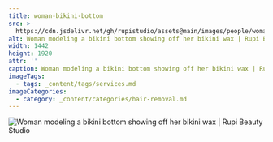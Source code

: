 ```yaml
---
title: woman-bikini-bottom
src: >-
  https://cdn.jsdelivr.net/gh/rupistudio/assets@main/images/people/woman-bikini-bottom.webp
alt: Woman modeling a bikini bottom showing off her bikini wax | Rupi Beauty Studio
width: 1442
height: 1920
attr: ''
caption: Woman modeling a bikini bottom showing off her bikini wax | Rupi Beauty Studio
imageTags:
  - tags: _content/tags/services.md
imageCategories:
  - category: _content/categories/hair-removal.md
---
```


![Woman modeling a bikini bottom showing off her bikini wax | Rupi Beauty Studio](https://cdn.jsdelivr.net/gh/rupistudio/assets@main/images/people/woman-bikini-bottom.webp "Woman modeling a bikini bottom showing off her bikini wax | Rupi Beauty Studio")
